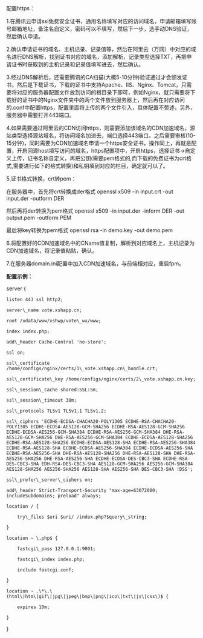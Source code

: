 配置https：

1.在腾讯云申请ssl免费安全证书，通用名称填写对应的访问域名，申请邮箱填写账号邮箱地址，备注名自定义，密码可以不填写，然后下一步，选手动DNS验证，然后确认申请。

2.确认申请证书的域名、主机记录、记录值等，然后在阿里云（万网）中对应的域名进行DNS解析，找到证书对应的域名，添加解析，记录类型选择TXT，再把申请证书时获取到的主机记录和记录值填写进去，然后确认。

3.经过DNS解析后，还需要腾讯的CA扫描\(大概5-10分钟\)验证通过才会颁发证书，然后是下载证书，下载的证书中支持Apache、IIS、Nginx、Tomcat，只需要将对应的服务器配置文件放到访问的根目录下即可，例如Nginx，就只需要将下载好的证书中的Nginx文件夹中的两个文件放到服务器上，然后再在对应访问的.conf中配置https，配置里面将上传的两个文件引入，具体配置不赘述，另外，服务器中需要打开443端口。

4.如果需要通过阿里云的CDN访问https，则需要添加该域名的CDN加速域名，源站类型选择源站域名，将访问域名加进去，端口选择443端口。之后需要审核\(10-15分钟\)，同时需要为CDN加速域名申请一个https安全证书，操作同上，再就是配置，开启回源host填写访问的域名，https配置项中，开启https，选择证书-&gt;自定义上传，证书名称自定义，再把公钥\(需要pem格式的,而下载的免费证书为crt格式,需要进行如下的格式转换\)和私钥填到对应的栏目，确定就可以了。

5.证书格式转换，crt转pem：

在服务器中，首先将crt转换成der格式   openssl x509 -in input.crt -out input.der -outform DER

然后再将der转换为pem格式  openssl x509 -in input.der -inform DER -out output.pem -outform PEM

最后将key转换为pem格式 openssl rsa -in demo.key -out demo.pem

6.将配置好的CDN加速域名中的CName值复制，解析到对应域名上，主机记录为CDN加速域名，将记录值粘贴，确认。

7.在服务器domain.ini配置中加入CDN加速域名，与前端相对应，重启fpm。



**配置示例：**

server {

    listen 443 ssl http2;

    server\_name vote.xshapp.cn;

    root /xdata/www/xshwp/vote\_wx/www;

    index index.php;

    add\_header Cache-Control 'no-store';

    ssl on;

    ssl\_certificate /home/configs/nginx/certs/1\_vote.xshapp.cn\_bundle.crt;

    ssl\_certificate\_key /home/configs/nginx/certs/2\_vote.xshapp.cn.key;

    ssl\_session\_cache shared:SSL:5m;

    ssl\_session\_timeout 30m;

    ssl\_protocols TLSv1 TLSv1.1 TLSv1.2;

    ssl\_ciphers 'ECDHE-ECDSA-CHACHA20-POLY1305 ECDHE-RSA-CHACHA20-POLY1305 ECDHE-ECDSA-AES128-GCM-SHA256 ECDHE-RSA-AES128-GCM-SHA256 ECDHE-ECDSA-AES256-GCM-SHA384 ECDHE-RSA-AES256-GCM-SHA384 DHE-RSA-AES128-GCM-SHA256 DHE-RSA-AES256-GCM-SHA384 ECDHE-ECDSA-AES128-SHA256 ECDHE-RSA-AES128-SHA256 ECDHE-ECDSA-AES128-SHA ECDHE-RSA-AES256-SHA384 ECDHE-RSA-AES128-SHA ECDHE-ECDSA-AES256-SHA384 ECDHE-ECDSA-AES256-SHA ECDHE-RSA-AES256-SHA DHE-RSA-AES128-SHA256 DHE-RSA-AES128-SHA DHE-RSA-AES256-SHA256 DHE-RSA-AES256-SHA ECDHE-ECDSA-DES-CBC3-SHA ECDHE-RSA-DES-CBC3-SHA EDH-RSA-DES-CBC3-SHA AES128-GCM-SHA256 AES256-GCM-SHA384 AES128-SHA256 AES256-SHA256 AES128-SHA AES256-SHA DES-CBC3-SHA !DSS';

    ssl\_prefer\_server\_ciphers on;

    add\_header Strict-Transport-Security "max-age=63072000; includeSubdomains; preload" always;

    location / {

        try\_files $uri $uri/ /index.php?$query\_string;

    }

    location ~ \.php$ {

        fastcgi\_pass 127.0.0.1:9001;

        fastcgi\_index index.php;

        include fastcgi.conf;

    }

    location ~ .\*\.\(html\|htm\|gif\|jpg\|jpeg\|bmp\|png\|ico\|txt\|js\|css\)$ {

        expires 10m;

    }

}

